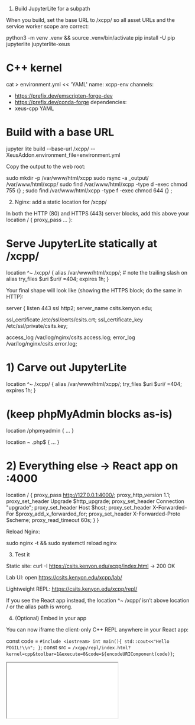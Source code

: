 1) Build JupyterLite for a subpath

When you build, set the base URL to /xcpp/ so all asset URLs and the service worker scope are correct:

python3 -m venv .venv && source .venv/bin/activate
pip install -U pip jupyterlite jupyterlite-xeus

# C++ kernel
cat > environment.yml << 'YAML'
name: xcpp-env
channels:
  - https://prefix.dev/emscripten-forge-dev
  - https://prefix.dev/conda-forge
dependencies:
  - xeus-cpp
YAML

# Build with a base URL
jupyter lite build --base-url /xcpp/ --XeusAddon.environment_file=environment.yml


Copy the output to the web root:

sudo mkdir -p /var/www/html/xcpp
sudo rsync -a _output/ /var/www/html/xcpp/
sudo find /var/www/html/xcpp -type d -exec chmod 755 {} \;
sudo find /var/www/html/xcpp -type f -exec chmod 644 {} \;

2) Nginx: add a static location for /xcpp/

In both the HTTP (80) and HTTPS (443) server blocks, add this above your location / { proxy_pass ... }:

# Serve JupyterLite statically at /xcpp/
location ^~ /xcpp/ {
  alias /var/www/html/xcpp/;    # note the trailing slash on alias
  try_files $uri $uri/ =404;
  expires 1h;
}


Your final shape will look like (showing the HTTPS block; do the same in HTTP):

server {
  listen 443 ssl http2;
  server_name csits.kenyon.edu;

  ssl_certificate     /etc/ssl/certs/csits.crt;
  ssl_certificate_key /etc/ssl/private/csits.key;

  access_log /var/log/nginx/csits.access.log;
  error_log  /var/log/nginx/csits.error.log;

  # 1) Carve out JupyterLite
  location ^~ /xcpp/ {
    alias /var/www/html/xcpp/;
    try_files $uri $uri/ =404;
    expires 1h;
  }

  # (keep phpMyAdmin blocks as-is)
  location /phpmyadmin { ... }

  location ~ \.php$ { ... }

  # 2) Everything else → React app on :4000
  location / {
    proxy_pass         http://127.0.0.1:4000/;
    proxy_http_version 1.1;
    proxy_set_header   Upgrade $http_upgrade;
    proxy_set_header   Connection "upgrade";
    proxy_set_header   Host $host;
    proxy_set_header   X-Forwarded-For  $proxy_add_x_forwarded_for;
    proxy_set_header   X-Forwarded-Proto $scheme;
    proxy_read_timeout 60s;
  }
}


Reload Nginx:

sudo nginx -t && sudo systemctl reload nginx

3) Test it

Static site: curl -I https://csits.kenyon.edu/xcpp/index.html → 200 OK

Lab UI: open https://csits.kenyon.edu/xcpp/lab/

Lightweight REPL: https://csits.kenyon.edu/xcpp/repl/

If you see the React app instead, the location ^~ /xcpp/ isn’t above location / or the alias path is wrong.

4) (Optional) Embed in your app

You can now iframe the client-only C++ REPL anywhere in your React app:

const code = `#include <iostream>
int main(){ std::cout<<"Hello POGIL!\\n"; }`;
const src = `/xcpp/repl/index.html?kernel=cpp&toolbar=1&execute=0&code=${encodeURIComponent(code)}`;

<iframe
  src={src}
  style={{ width:'100%', height:520, border:'1px solid #eee', borderRadius:10 }}
  loading="lazy"
/>


That’s it—C++ runs fully in the browser, no server runtime, and your /xcpp/ path won’t get hijacked by the :4000 proxy.
